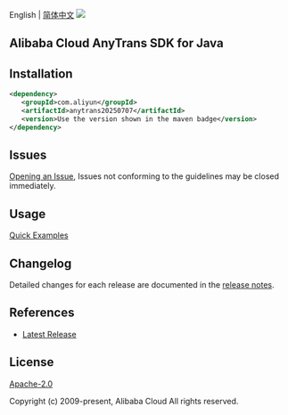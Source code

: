 English | [简体中文](README-CN.md)
![](https://aliyunsdk-pages.alicdn.com/icons/AlibabaCloud.svg)

## Alibaba Cloud AnyTrans SDK for Java

## Installation

```xml
<dependency>
   <groupId>com.aliyun</groupId>
   <artifactId>anytrans20250707</artifactId>
   <version>Use the version shown in the maven badge</version>
</dependency>
```

## Issues
[Opening an Issue](https://github.com/aliyun/alibabacloud-java-sdk/issues/new), Issues not conforming to the guidelines may be closed immediately.

## Usage
[Quick Examples](https://github.com/aliyun/alibabacloud-java-sdk/blob/master/docs/0-Examples-EN.md#quick-examples)

## Changelog
Detailed changes for each release are documented in the [release notes](./ChangeLog.txt).

## References
* [Latest Release](https://github.com/aliyun/alibabacloud-java-sdk/)

## License
[Apache-2.0](http://www.apache.org/licenses/LICENSE-2.0)

Copyright (c) 2009-present, Alibaba Cloud All rights reserved.